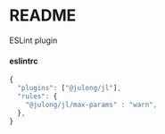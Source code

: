 # README #
ESLint plugin

#### eslintrc
```js
{
  "plugins": ["@julong/jl"],
  "rules": {
    "@julong/jl/max-params" : "warn",
  },
}
```